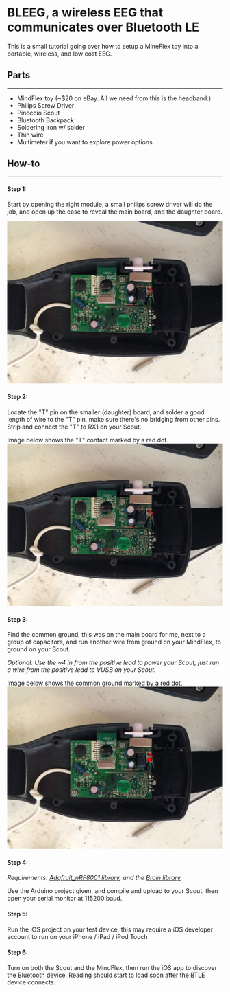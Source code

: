 BLEEG, a wireless EEG that communicates over Bluetooth LE
=========================================================
This is a small tutorial going over how to setup a MineFlex toy into a portable, wireless, and low cost EEG.

## Parts
-----
- MindFlex toy (~$20 on eBay. All we need from this is the headband.)
- Philips Screw Driver
- Pinoccio Scout
- Bluetooth Backpack
- Soldering iron w/ solder
- Thin wire
- Multimeter if you want to explore power options

## How-to
---------

#### Step 1:
Start by opening the right module, a small philips screw driver will do the job, and open up the case to reveal the main board, and the daughter board.

![alt text](Images/board.JPG "Board inside MindFlex" )
#### Step 2:
Locate the "T" pin on the smaller (daughter) board, and solder a good length of wire to the "T" pin, make sure there's no bridging from other pins. Strip and connect the "T" to RX1 on your Scout.

Image below shows the "T" contact marked by a red dot.
![alt text](Images/tPin.JPG "Board inside MindFlex" )

#### Step 3:
Find the common ground, this was on the main board for me, next to a group of capacitors, and run another wire from ground on your MindFlex, to ground on your Scout.

*Optional: Use the ~4 in from the positive lead to power your Scout, just run a wire from the positive lead to VUSB on your Scout.*

Image below shows the common ground marked by a red dot.
![alt text](Images/ground.JPG "Board inside MindFlex" )

#### Step 4:
*Requirements: [Adafruit_nRF8001 library](https://github.com/adafruit/Adafruit_nRF8001), and the [Brain library](https://github.com/kitschpatrol/Brain)*

Use the Arduino project given, and compile and upload to your Scout, then open your serial monitor at 115200 baud.

#### Step 5:
Run the iOS project on your test device, this may require a iOS developer account to run on your iPhone / iPad / iPod Touch

#### Step 6:
Turn on both the Scout and the MindFlex, then run the iOS app to discover the Bluetooth device. Reading should start to load soon after the BTLE device connects.
